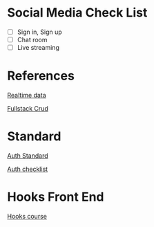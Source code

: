 # Social Media Check List

- [ ] Sign in, Sign up
- [ ] Chat room
- [ ] Live streaming

# References

[Realtime data](https://www.freecodecamp.org/news/how-to-create-a-realtime-app-using-socket-io-react-node-mongodb-a10c4a1ab676/)

[Fullstack Crud](https://github.com/w3cj/Full-Stack-JavaScript-CRUD/tree/part-1-rendered)

# Standard

[Auth Standard](https://gist.github.com/w3cj/bd3a541e1f09ddbb039079be575cf42e)

[Auth checklist](https://gist.github.com/w3cj/4eb54dbf9f1c5ca4292e6299735144c5)

# Hooks Front End

[Hooks course](https://www.youtube.com/watch?v=l8ODM-KoDpA&list=PLMc67XEAt-ywplHhDpoj5vakceZNr8S0B&index=1)